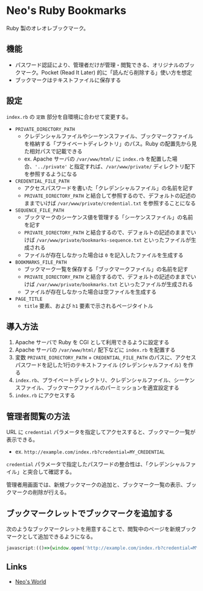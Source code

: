 # Neo's Ruby Bookmarks

Ruby 製のオレオレブックマーク。


## 機能

- パスワード認証により、管理者だけが管理・閲覧できる、オリジナルのブックマーク。Pocket (Read It Later) 的に「読んだら削除する」使い方を想定
- ブックマークはテキストファイルに保存する


## 設定

`index.rb` の `定数` 部分を自環境に合わせて変更する。

- `PRIVATE_DIRECTORY_PATH`
    - クレデンシャルファイルやシーケンスファイル、ブックマークファイルを格納する「プライベートディレクトリ」のパス。Ruby の配置先から見た相対パスで記載できる
    - ex. Apache サーバの `/var/www/html/` に `index.rb` を配置した場合、`'../private'` と指定すれば、`/var/www/private/` ディレクトリ配下を参照するようになる
- `CREDENTIAL_FILE_PATH`
    - アクセスパスワードを書いた「クレデンシャルファイル」の名前を記す
    - `PRIVATE_DIRECTORY_PATH` と結合して参照するので、デフォルトの記述のままでいけば `/var/www/private/credential.txt` を参照することになる
- `SEQUENCE_FILE_PATH`
    - ブックマークのシーケンス値を管理する「シーケンスファイル」の名前を記す
    - `PRIVATE_DIRECTORY_PATH` と結合するので、デフォルトの記述のままでいけば `/var/www/private/bookmarks-sequence.txt` といったファイルが生成される
    - ファイルが存在しなかった場合は `0` を記入したファイルを生成する
- `BOOKMARKS_FILE_PATH`
    - ブックマーク一覧を保存する「ブックマークファイル」の名前を記す
    - `PRIVATE_DIRECTORY_PATH` と結合するので、デフォルトの記述のままでいけば `/var/www/private/bookmarks.txt` といったファイルが生成される
    - ファイルが存在しなかった場合は空ファイルを生成する
- `PAGE_TITLE`
    - `title` 要素、および `h1` 要素で示されるページタイトル


## 導入方法

1. Apache サーバで Ruby を CGI として利用できるように設定する
2. Apache サーバの `/var/www/html/` 配下などに `index.rb` を配置する
3. 変数 `PRIVATE_DIRECTORY_PATH` + `CREDENTIAL_FILE_PATH` のパスに、アクセスパスワードを記した1行のテキストファイル (クレデンシャルファイル) を作る
4. `index.rb`、プライベートディレクトリ、クレデンシャルファイル、シーケンスファイル、ブックマークファイルのパーミッションを適宜設定する
5. `index.rb` にアクセスする


## 管理者閲覧の方法

URL に `credential` パラメータを指定してアクセスすると、ブックマーク一覧が表示できる。

- ex. `http://example.com/index.rb?credential=MY_CREDENTIAL`

`credential` パラメータで指定したパスワードの整合性は、「クレデンシャルファイル」と突合して確認する。

管理者用画面では、新規ブックマークの追加と、ブックマーク一覧の表示、ブックマークの削除が行える。


## ブックマークレットでブックマークを追加する

次のようなブックマークレットを用意することで、閲覧中のページを新規ブックマークとして追加できるようになる。

```javascript
javascript:(()=>{window.open('http://example.com/index.rb?credential=MY_CREDENTIAL&mode=add&title='+encodeURIComponent(document.title)+'&url='+encodeURIComponent(document.URL));})();
```


## Links

- [Neo's World](https://neos21.net/)
